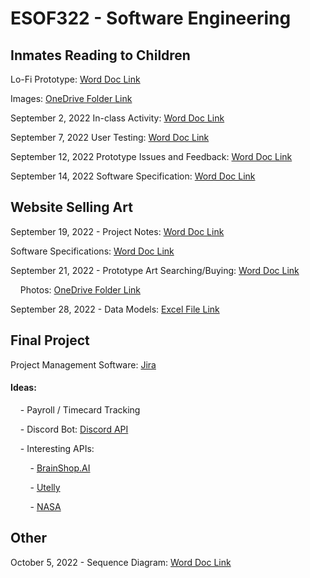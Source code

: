# ESOF322 - Software Engineering

## Inmates Reading to Children

Lo-Fi Prototype:
[Word Doc Link](https://montanatech-my.sharepoint.com/:w:/g/personal/wfranzen_mtech_edu/EestylKVv4RGhaC_2kUzOYIBU-CSrv1XOUH8ljxJrU9H9g?e=kZzux4)

Images:
[OneDrive Folder Link](https://montanatech-my.sharepoint.com/:f:/g/personal/waugustine_mtech_edu/EjvJlMcwyW5HsBeOGBhrRYwBAXwWgimmbkUt5-_1gH-qvQ?e=fsMg4w)

September 2, 2022 In-class Activity:
[Word Doc Link](https://montanatech-my.sharepoint.com/:w:/g/personal/waugustine_mtech_edu/EepUVTxSwOJBq4kVfXJKVbcBTK7hTl7tJpdukmkgpqVOnw?e=6JL9xM)

September 7, 2022 User Testing:
[Word Doc Link](https://montanatech-my.sharepoint.com/:w:/g/personal/waugustine_mtech_edu/EYQx9095F3BAlezO61IOOnIBhirwCMokMgiic14m3nv5fA?e=iIsPf0)

September 12, 2022 Prototype Issues and Feedback:
[Word Doc Link](https://montanatech-my.sharepoint.com/:w:/g/personal/waugustine_mtech_edu/ET7O26C2NT9Kov51fXzyn3YB8hAUyGwvGPR2zuwvvSXm8A?e=IioJLy)

September 14, 2022 Software Specification:
[Word Doc Link](https://montanatech-my.sharepoint.com/:w:/g/personal/waugustine_mtech_edu/ESNdhQ5pM_tOmWcBIkgvuPMBEWXNQ4l8LNPNDZj-Cyaryg?e=raK1dz)

## Website Selling Art

September 19, 2022 - Project Notes:
[Word Doc Link](https://montanatech-my.sharepoint.com/:w:/g/personal/waugustine_mtech_edu/ERwEeo4Uv_pPlKjVuE4yprkB6T8hb-VNBRJbg0qr54vSJQ?e=QcxUFQ)

Software Specifications:
[Word Doc Link](https://montanatech-my.sharepoint.com/:w:/g/personal/waugustine_mtech_edu/EQDQ4Vky0KZJiolkAIEhJHwB4yP5x1W7WO7CFK18shGDAw?e=oZlw6C)

September 21, 2022 - Prototype Art Searching/Buying:
[Word Doc Link](https://montanatech-my.sharepoint.com/:w:/g/personal/waugustine_mtech_edu/ER2rfLO_gURNtTtG_rs4pCMBzkzFRIEtKHDQ1V7PhALa8g?e=j6cOHZ)

&nbsp; &nbsp; Photos: [OneDrive Folder Link](https://montanatech-my.sharepoint.com/:f:/g/personal/waugustine_mtech_edu/EkrA3sJ6r-RNh7ix0k_uL2QBIim5_HHlknh5i1znLVpzRw?e=UVmWde)

September 28, 2022 - Data Models:
[Excel File Link](https://montanatech-my.sharepoint.com/:x:/g/personal/waugustine_mtech_edu/EcGejpX_jNNPkyVmodQ7q5sBRJ1jULnrUzSzS3ipI6lYeg?e=UAxW44)

## Final Project

Project Management Software:
[Jira](https://project-esof322.atlassian.net/jira/software/projects/FP/boards/1)

#### Ideas:

&nbsp; &nbsp; - Payroll / Timecard Tracking

&nbsp; &nbsp; - Discord Bot: [Discord API](https://discord.com/developers/docs/reference)

&nbsp; &nbsp; - Interesting APIs:

&nbsp; &nbsp; &nbsp; &nbsp; - [BrainShop.AI](https://rapidapi.com/blog/most-popular-api/#brainshopai)

&nbsp; &nbsp; &nbsp; &nbsp; - [Utelly](https://rapidapi.com/blog/most-popular-api/#utelly)

&nbsp; &nbsp; &nbsp; &nbsp; - [NASA](https://rapidapi.com/blog/most-popular-api/#nasaapi)

## Other

October 5, 2022 - Sequence Diagram:
[Word Doc Link](https://montanatech-my.sharepoint.com/:w:/g/personal/waugustine_mtech_edu/EdGIqemi-fZOsw4MK9svr_4B1ynj2cWSUSA8N7ITtUm5PQ?e=QIcIGs)
